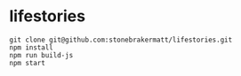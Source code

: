 # lifestories

```
git clone git@github.com:stonebrakermatt/lifestories.git
npm install
npm run build-js
npm start
```
